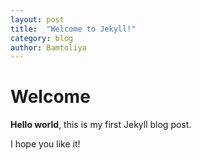 ```yaml
---
layout: post
title:  "Welcome to Jekyll!"
category: blog
author: Bamtoliya
---
```


# Welcome

**Hello world**, this is my first Jekyll blog post.

I hope you like it!